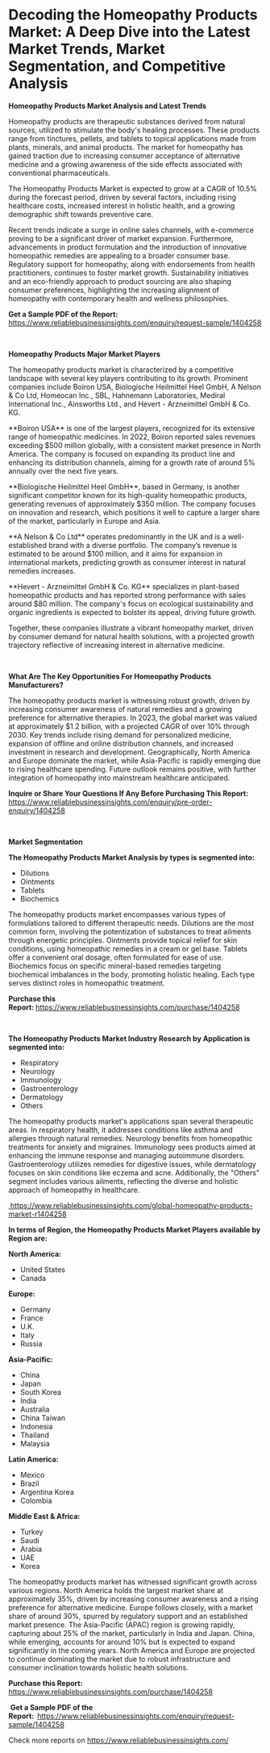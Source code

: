 <p><h1>Decoding the Homeopathy Products Market: A Deep Dive into the Latest Market Trends, Market Segmentation, and Competitive Analysis</h1></p><p><strong>Homeopathy Products Market Analysis and Latest Trends</strong></p>
<p><p>Homeopathy products are therapeutic substances derived from natural sources, utilized to stimulate the body's healing processes. These products range from tinctures, pellets, and tablets to topical applications made from plants, minerals, and animal products. The market for homeopathy has gained traction due to increasing consumer acceptance of alternative medicine and a growing awareness of the side effects associated with conventional pharmaceuticals.</p><p>The Homeopathy Products Market is expected to grow at a CAGR of 10.5% during the forecast period, driven by several factors, including rising healthcare costs, increased interest in holistic health, and a growing demographic shift towards preventive care. </p><p>Recent trends indicate a surge in online sales channels, with e-commerce proving to be a significant driver of market expansion. Furthermore, advancements in product formulation and the introduction of innovative homeopathic remedies are appealing to a broader consumer base. Regulatory support for homeopathy, along with endorsements from health practitioners, continues to foster market growth. Sustainability initiatives and an eco-friendly approach to product sourcing are also shaping consumer preferences, highlighting the increasing alignment of homeopathy with contemporary health and wellness philosophies.</p></p>
<p><strong>Get a Sample PDF of the Report:&nbsp;</strong> <a href="https://www.reliablebusinessinsights.com/enquiry/request-sample/1404258?utm_campaign=1877&utm_medium=2&utm_source=Github&utm_content=ia&utm_term=13012025&utm_id=homeopathy-products">https://www.reliablebusinessinsights.com/enquiry/request-sample/1404258</a></p>
<p>&nbsp;</p>
<p><strong>Homeopathy Products Major Market Players</strong></p>
<p><p>The homeopathy products market is characterized by a competitive landscape with several key players contributing to its growth. Prominent companies include Boiron USA, Biologische Heilmittel Heel GmbH, A Nelson & Co Ltd, Homeocan Inc., SBL, Hahnemann Laboratories, Mediral International Inc., Ainsworths Ltd., and Hevert - Arzneimittel GmbH & Co. KG.</p><p>**Boiron USA** is one of the largest players, recognized for its extensive range of homeopathic medicines. In 2022, Boiron reported sales revenues exceeding $500 million globally, with a consistent market presence in North America. The company is focused on expanding its product line and enhancing its distribution channels, aiming for a growth rate of around 5% annually over the next five years.</p><p>**Biologische Heilmittel Heel GmbH**, based in Germany, is another significant competitor known for its high-quality homeopathic products, generating revenues of approximately $350 million. The company focuses on innovation and research, which positions it well to capture a larger share of the market, particularly in Europe and Asia.</p><p>**A Nelson & Co Ltd** operates predominantly in the UK and is a well-established brand with a diverse portfolio. The company’s revenue is estimated to be around $100 million, and it aims for expansion in international markets, predicting growth as consumer interest in natural remedies increases.</p><p>**Hevert - Arzneimittel GmbH & Co. KG** specializes in plant-based homeopathic products and has reported strong performance with sales around $80 million. The company's focus on ecological sustainability and organic ingredients is expected to bolster its appeal, driving future growth.</p><p>Together, these companies illustrate a vibrant homeopathy market, driven by consumer demand for natural health solutions, with a projected growth trajectory reflective of increasing interest in alternative medicine.</p></p>
<p>&nbsp;</p>
<p><strong>What Are The Key Opportunities For Homeopathy Products Manufacturers?</strong></p>
<p><p>The homeopathy products market is witnessing robust growth, driven by increasing consumer awareness of natural remedies and a growing preference for alternative therapies. In 2023, the global market was valued at approximately $1.2 billion, with a projected CAGR of over 10% through 2030. Key trends include rising demand for personalized medicine, expansion of offline and online distribution channels, and increased investment in research and development. Geographically, North America and Europe dominate the market, while Asia-Pacific is rapidly emerging due to rising healthcare spending. Future outlook remains positive, with further integration of homeopathy into mainstream healthcare anticipated.</p></p>
<p><strong>Inquire or Share Your Questions If Any Before Purchasing This Report:</strong> <a href="https://www.reliablebusinessinsights.com/enquiry/pre-order-enquiry/1404258?utm_campaign=1877&utm_medium=2&utm_source=Github&utm_content=ia&utm_term=13012025&utm_id=homeopathy-products">https://www.reliablebusinessinsights.com/enquiry/pre-order-enquiry/1404258</a></p>
<p>&nbsp;</p>
<p><strong>Market Segmentation</strong></p>
<p><strong>The Homeopathy Products Market Analysis by types is segmented into:</strong></p>
<p><ul><li>Dilutions</li><li>Ointments</li><li>Tablets</li><li>Biochemics</li></ul></p>
<p><p>The homeopathy products market encompasses various types of formulations tailored to different therapeutic needs. Dilutions are the most common form, involving the potentization of substances to treat ailments through energetic principles. Ointments provide topical relief for skin conditions, using homeopathic remedies in a cream or gel base. Tablets offer a convenient oral dosage, often formulated for ease of use. Biochemics focus on specific mineral-based remedies targeting biochemical imbalances in the body, promoting holistic healing. Each type serves distinct roles in homeopathic treatment.</p></p>
<p><strong>Purchase this Report:&nbsp;</strong><a href="https://www.reliablebusinessinsights.com/purchase/1404258?utm_campaign=1877&utm_medium=2&utm_source=Github&utm_content=ia&utm_term=13012025&utm_id=homeopathy-products">https://www.reliablebusinessinsights.com/purchase/1404258</a></p>
<p>&nbsp;</p>
<p><strong>The Homeopathy Products Market Industry Research by Application is segmented into:</strong></p>
<p><ul><li>Respiratory</li><li>Neurology</li><li>Immunology</li><li>Gastroenterology</li><li>Dermatology</li><li>Others</li></ul></p>
<p><p>The homeopathy products market's applications span several therapeutic areas. In respiratory health, it addresses conditions like asthma and allergies through natural remedies. Neurology benefits from homeopathic treatments for anxiety and migraines. Immunology sees products aimed at enhancing the immune response and managing autoimmune disorders. Gastroenterology utilizes remedies for digestive issues, while dermatology focuses on skin conditions like eczema and acne. Additionally, the "Others" segment includes various ailments, reflecting the diverse and holistic approach of homeopathy in healthcare.</p></p>
<p><a href="https://www.reliablebusinessinsights.com/global-homeopathy-products-market-r1404258?utm_campaign=1877&utm_medium=2&utm_source=Github&utm_content=ia&utm_term=13012025&utm_id=homeopathy-products">&nbsp;https://www.reliablebusinessinsights.com/global-homeopathy-products-market-r1404258</a></p>
<p><strong>In terms of Region, the Homeopathy Products Market Players available by Region are:</strong></p>
<p>
    <p> <strong> North America: </strong>
        <ul>
            <li>United States</li>
            <li>Canada</li>
        </ul>
        </p> 
    <p> <strong> Europe: </strong>
        <ul>
            <li>Germany</li>
            <li>France</li>
            <li>U.K.</li>
            <li>Italy</li>
            <li>Russia</li>
        </ul>
        </p> 
    <p> <strong> Asia-Pacific: </strong>
        <ul>
            <li>China</li>
            <li>Japan</li>
            <li>South Korea</li>
            <li>India</li>
            <li>Australia</li>
            <li>China Taiwan</li>
            <li>Indonesia</li>
            <li>Thailand</li>
            <li>Malaysia</li>
        </ul>
        </p> 
    <p> <strong> Latin America: </strong>
        <ul>
            <li>Mexico</li>
            <li>Brazil</li>
            <li>Argentina Korea</li>
            <li>Colombia</li>
        </ul>
        </p> 
    <p> <strong> Middle East & Africa: </strong>
        <ul>
            <li>Turkey</li>
            <li>Saudi</li>
            <li>Arabia</li>
            <li>UAE</li>
            <li>Korea</li>
        </ul>
    </p>
    </p>
<p><p>The homeopathy products market has witnessed significant growth across various regions. North America holds the largest market share at approximately 35%, driven by increasing consumer awareness and a rising preference for alternative medicine. Europe follows closely, with a market share of around 30%, spurred by regulatory support and an established market presence. The Asia-Pacific (APAC) region is growing rapidly, capturing about 25% of the market, particularly in India and Japan. China, while emerging, accounts for around 10% but is expected to expand significantly in the coming years. North America and Europe are projected to continue dominating the market due to robust infrastructure and consumer inclination towards holistic health solutions.</p></p>
<p><strong>Purchase this Report: </strong><a href="https://www.reliablebusinessinsights.com/purchase/1404258?utm_campaign=1877&utm_medium=2&utm_source=Github&utm_content=ia&utm_term=13012025&utm_id=homeopathy-products">https://www.reliablebusinessinsights.com/purchase/1404258</a></p>
<p>&nbsp;<strong>Get a Sample PDF of the Report:&nbsp;&nbsp;</strong><a href="https://www.reliablebusinessinsights.com/enquiry/request-sample/1404258?utm_campaign=1877&utm_medium=2&utm_source=Github&utm_content=ia&utm_term=13012025&utm_id=homeopathy-products">https://www.reliablebusinessinsights.com/enquiry/request-sample/1404258</a></p>
<p><strong></strong></p>
<p>Check more reports on <a href="https://www.reliablebusinessinsights.com/?utm_campaign=1877&utm_medium=2&utm_source=Github&utm_content=ia&utm_term=13012025&utm_id=homeopathy-products">https://www.reliablebusinessinsights.com/</a></p>